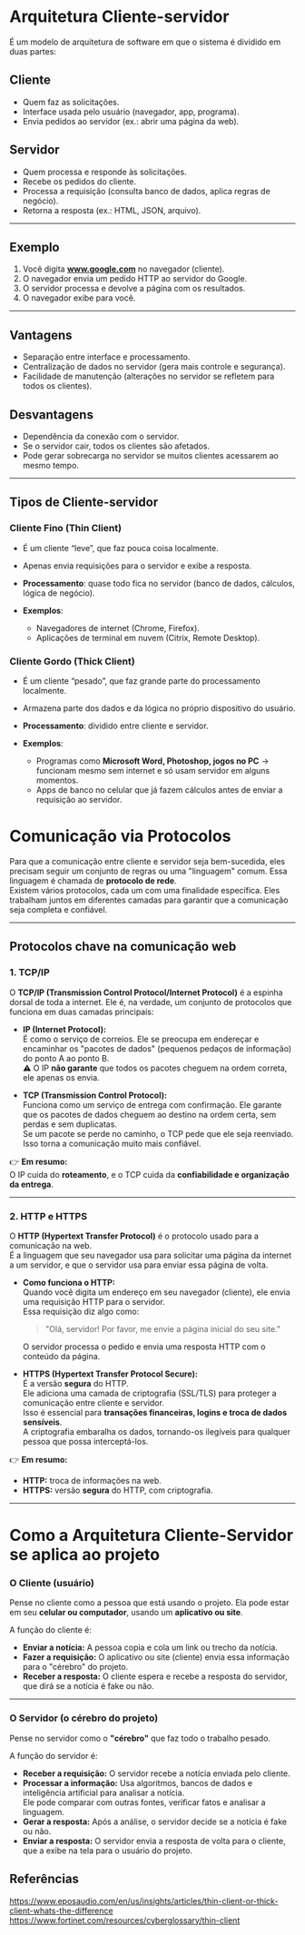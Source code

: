 # Arquitetura Cliente-servidor

É um modelo de arquitetura de software em que o sistema é dividido em duas partes:

## Cliente
- Quem faz as solicitações.  
- Interface usada pelo usuário (navegador, app, programa).  
- Envia pedidos ao servidor (ex.: abrir uma página da web).  

## Servidor
- Quem processa e responde às solicitações.  
- Recebe os pedidos do cliente.  
- Processa a requisição (consulta banco de dados, aplica regras de negócio).  
- Retorna a resposta (ex.: HTML, JSON, arquivo).  

---

## Exemplo
1. Você digita **www.google.com** no navegador (cliente).  
2. O navegador envia um pedido HTTP ao servidor do Google.  
3. O servidor processa e devolve a página com os resultados.  
4. O navegador exibe para você.  

---

## Vantagens
- Separação entre interface e processamento.  
- Centralização de dados no servidor (gera mais controle e segurança).  
- Facilidade de manutenção (alterações no servidor se refletem para todos os clientes).  

## Desvantagens
- Dependência da conexão com o servidor.  
- Se o servidor cair, todos os clientes são afetados.  
- Pode gerar sobrecarga no servidor se muitos clientes acessarem ao mesmo tempo.  

---

## Tipos de Cliente-servidor

### Cliente Fino (Thin Client)
- É um cliente “leve”, que faz pouca coisa localmente.  
- Apenas envia requisições para o servidor e exibe a resposta.  
- **Processamento**: quase todo fica no servidor (banco de dados, cálculos, lógica de negócio).
  
- **Exemplos**:  
  - Navegadores de internet (Chrome, Firefox).  
  - Aplicações de terminal em nuvem (Citrix, Remote Desktop).  

### Cliente Gordo (Thick Client)
- É um cliente “pesado”, que faz grande parte do processamento localmente.  
- Armazena parte dos dados e da lógica no próprio dispositivo do usuário.  
- **Processamento**: dividido entre cliente e servidor.
  
- **Exemplos**:  
  - Programas como **Microsoft Word, Photoshop, jogos no PC** → funcionam mesmo sem internet e só usam servidor em alguns momentos.  
  - Apps de banco no celular que já fazem cálculos antes de enviar a requisição ao servidor.


# Comunicação via Protocolos

Para que a comunicação entre cliente e servidor seja bem-sucedida, eles precisam seguir um conjunto de regras ou uma "linguagem" comum. Essa linguagem é chamada de **protocolo de rede**.  
Existem vários protocolos, cada um com uma finalidade específica. Eles trabalham juntos em diferentes camadas para garantir que a comunicação seja completa e confiável.

---

## Protocolos chave na comunicação web

### 1. TCP/IP
O **TCP/IP (Transmission Control Protocol/Internet Protocol)** é a espinha dorsal de toda a internet. Ele é, na verdade, um conjunto de protocolos que funciona em duas camadas principais:

- **IP (Internet Protocol):**  
  É como o serviço de correios. Ele se preocupa em endereçar e encaminhar os "pacotes de dados" (pequenos pedaços de informação) do ponto A ao ponto B.  
  ⚠️ O IP **não garante** que todos os pacotes cheguem na ordem correta, ele apenas os envia.

- **TCP (Transmission Control Protocol):**  
  Funciona como um serviço de entrega com confirmação. Ele garante que os pacotes de dados cheguem ao destino na ordem certa, sem perdas e sem duplicatas.  
  Se um pacote se perde no caminho, o TCP pede que ele seja reenviado. Isso torna a comunicação muito mais confiável.

👉 **Em resumo:**  
O IP cuida do **roteamento**, e o TCP cuida da **confiabilidade e organização da entrega**.

---

### 2. HTTP e HTTPS
O **HTTP (Hypertext Transfer Protocol)** é o protocolo usado para a comunicação na web.  
É a linguagem que seu navegador usa para solicitar uma página da internet a um servidor, e que o servidor usa para enviar essa página de volta.

- **Como funciona o HTTP:**  
  Quando você digita um endereço em seu navegador (cliente), ele envia uma requisição HTTP para o servidor.  
  Essa requisição diz algo como:  
  > "Olá, servidor! Por favor, me envie a página inicial do seu site."  

  O servidor processa o pedido e envia uma resposta HTTP com o conteúdo da página.

- **HTTPS (Hypertext Transfer Protocol Secure):**  
  É a versão **segura** do HTTP.  
  Ele adiciona uma camada de criptografia (SSL/TLS) para proteger a comunicação entre cliente e servidor.  
  Isso é essencial para **transações financeiras, logins e troca de dados sensíveis**.  
  A criptografia embaralha os dados, tornando-os ilegíveis para qualquer pessoa que possa interceptá-los.

👉 **Em resumo:**  
- **HTTP:** troca de informações na web.  
- **HTTPS:** versão **segura** do HTTP, com criptografia.  

---

# Como a Arquitetura Cliente-Servidor se aplica ao projeto

### O Cliente (usuário)
Pense no cliente como a pessoa que está usando o projeto. Ela pode estar em seu **celular ou computador**, usando um **aplicativo ou site**.

A função do cliente é:
- **Enviar a notícia:** A pessoa copia e cola um link ou trecho da notícia.  
- **Fazer a requisição:** O aplicativo ou site (cliente) envia essa informação para o "cérebro" do projeto.  
- **Receber a resposta:** O cliente espera e recebe a resposta do servidor, que dirá se a notícia é fake ou não.  

---

### O Servidor (o cérebro do projeto)
Pense no servidor como o **"cérebro"** que faz todo o trabalho pesado.

A função do servidor é:
- **Receber a requisição:** O servidor recebe a notícia enviada pelo cliente.  
- **Processar a informação:** Usa algoritmos, bancos de dados e inteligência artificial para analisar a notícia.  
  Ele pode comparar com outras fontes, verificar fatos e analisar a linguagem.  
- **Gerar a resposta:** Após a análise, o servidor decide se a notícia é fake ou não.  
- **Enviar a resposta:** O servidor envia a resposta de volta para o cliente, que a exibe na tela para o usuário do projeto.  

## Referências
https://www.eposaudio.com/en/us/insights/articles/thin-client-or-thick-client-whats-the-difference
https://www.fortinet.com/resources/cyberglossary/thin-client
